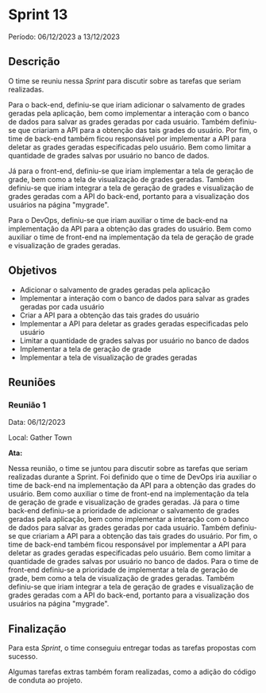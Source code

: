 # Sprint 13

Período: 06/12/2023 a 13/12/2023

## Descrição

O time se reuniu nessa _Sprint_ para discutir sobre as tarefas que seriam realizadas.

Para o back-end, definiu-se que iriam adicionar o salvamento de grades geradas pela aplicação, bem como implementar a interação com o banco de dados para salvar as grades geradas por cada usuário. Também definiu-se que criariam a API para a obtenção das tais grades do usuário. Por fim, o time de back-end também ficou responsável por implementar a API para deletar as grades geradas especificadas pelo usuário. Bem como limitar a quantidade de grades salvas por usuário no banco de dados.

Já para o front-end, definiu-se que iriam implementar a tela de geração de grade, bem como a tela de visualização de grades geradas. Também definiu-se que iriam integrar a tela de geração de grades e visualização de grades geradas com a API do back-end, portanto para a visualização dos usuários na página "mygrade".

Para o DevOps, definiu-se que iriam auxiliar o time de back-end na implementação da API para a obtenção das grades do usuário. Bem como auxiliar o time de front-end na implementação da tela de geração de grade e visualização de grades geradas.

## Objetivos

- Adicionar o salvamento de grades geradas pela aplicação
- Implementar a interação com o banco de dados para salvar as grades geradas por cada usuário
- Criar a API para a obtenção das tais grades do usuário
- Implementar a API para deletar as grades geradas especificadas pelo usuário
- Limitar a quantidade de grades salvas por usuário no banco de dados
- Implementar a tela de geração de grade
- Implementar a tela de visualização de grades geradas

## Reuniões

### Reunião 1

Data: 06/12/2023

Local: Gather Town

**Ata:**

Nessa reunião, o time se juntou para discutir sobre as tarefas que seriam realizadas durante a Sprint. Foi definido que o time de DevOps iria auxiliar o time de back-end na implementação da API para a obtenção das grades do usuário. Bem como auxiliar o time de front-end na implementação da tela de geração de grade e visualização de grades geradas. Já para o time back-end definiu-se a prioridade de adicionar o salvamento de grades geradas pela aplicação, bem como implementar a interação com o banco de dados para salvar as grades geradas por cada usuário. Também definiu-se que criariam a API para a obtenção das tais grades do usuário. Por fim, o time de back-end também ficou responsável por implementar a API para deletar as grades geradas especificadas pelo usuário. Bem como limitar a quantidade de grades salvas por usuário no banco de dados. Para o time de front-end definiu-se a prioridade de implementar a tela de geração de grade, bem como a tela de visualização de grades geradas. Também definiu-se que iriam integrar a tela de geração de grades e visualização de grades geradas com a API do back-end, portanto para a visualização dos usuários na página "mygrade".

## Finalização

Para esta _Sprint_, o time conseguiu entregar todas as tarefas propostas com sucesso.

Algumas tarefas extras também foram realizadas, como a adição do código de conduta ao projeto.
